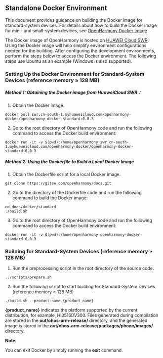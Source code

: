 ## Standalone Docker Environment

This document provides guidance on building the Docker image for standard-system devices. For details about how to build the Docker image for mini- and small-system devices, see [OpenHarmony Docker Image](https://gitee.com/openharmony/docs/blob/master/docker/README_en.md)

The Docker image of OpenHarmony is hosted on [HUAWEI Cloud SWR](https://auth.huaweicloud.com/authui/login.html?service=https%3A%2F%2Fconsole.huaweicloud.com%2Fswr%2F%3Fregion%3Dcn-south-1%26cloud_route_state%3D%2Fapp%2Fwarehouse%2FwarehouseMangeDetail%2Fgoldensir%2Fopenharmony-docker%2Fopenharmony-docker%3Ftype%3DownImage&locale=en-us#/login). Using the Docker image will help simplify environment configurations needed for the building. After configuring the development environments, perform the steps below to access the Docker environment. The following steps use Ubuntu as an example (Windows is also supported).

### Setting Up the Docker Environment for Standard-System Devices (reference memory ≥ 128 MB) 

##### **Method 1: Obtaining the Docker image from HuaweiCloud SWR**：

1. Obtain the Docker image.
```
docker pull swr.cn-south-1.myhuaweicloud.com/openharmony-docker/openharmony-docker-standard:0.0.3
```
2. Go to the root directory of OpenHarmony code and run the following command to access the Docker build environment:
```
docker run -it -v $(pwd):/home/openharmony swr.cn-south-1.myhuaweicloud.com/openharmony-docker/openharmony-docker-standard:0.0.3
```

##### **Method 2: Using the Dockerfile to Build a Local Docker Image**

1. Obtain the Dockerfile script for a local Docker image.
```
git clone https://gitee.com/openharmony/docs.git
```
2. Go to the directory of the Dockerfile code and run the following command to build the Docker image:
```
cd docs/docker/standard
./build.sh
```
3. Go to the root directory of OpenHarmony code and run the following command to access the Docker build environment:
```
docker run -it -v $(pwd):/home/openharmony openharmony-docker-standard:0.0.3
```

### Building for Standard-System Devices (reference memory ≥ 128 MB)
1. Run the preprocessing script in the root directory of the source code.
```
../scripts/prepare.sh
```
2. Run the following script to start building for Standard-System Devices (reference memory ≥ 128 MB)
```
./build.sh --product-name {product_name}
```
**{product_name}** indicates the platform supported by the current distribution, for example, Hi3516DV300.
Files generated during compilation are stored in the **out/ohos-arm-release/** directory, and the generated image is stored in the **out/ohos-arm-release/packages/phone/images/** directory.



**Note**

 You can exit Docker by simply running the **exit** command.